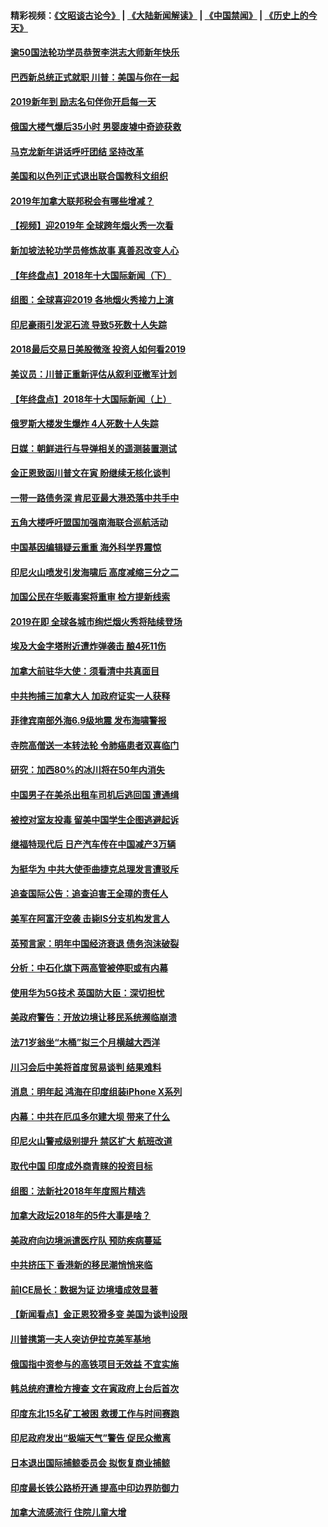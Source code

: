 #### 精彩视频：[《文昭谈古论今》](https://github.com/gfw-breaker/wenzhao/blob/master/README.md?t=01020630) | [《大陆新闻解读》](https://github.com/gfw-breaker/ntdtv-comedy/blob/master/README.md?t=01020630) | [《中国禁闻》](https://github.com/gfw-breaker/ntdtv-news/blob/master/README.md?t=01020630) | [《历史上的今天》](https://github.com/gfw-breaker/today-in-history/blob/master/README.md?t=01020630) 

#### [逾50国法轮功学员恭贺李洪志大师新年快乐](../pages/nsc418/n10922625.md?t=01020630) 

#### [巴西新总统正式就职 川普：美国与你在一起](../pages/nsc418/n10947092.md?t=01020630) 

#### [2019新年到 励志名句伴你开启每一天](../pages/nsc418/n10946988.md?t=01020630) 

#### [俄国大楼气爆后35小时 男婴废墟中奇迹获救](../pages/nsc418/n10946967.md?t=01020630) 

#### [马克龙新年讲话呼吁团结  坚持改革](../pages/nsc418/n10947012.md?t=01020630) 

#### [美国和以色列正式退出联合国教科文组织](../pages/nsc418/n10946960.md?t=01020630) 

#### [2019年加拿大联邦税会有哪些增减？](../pages/nsc418/n10946693.md?t=01020630) 

#### [【视频】迎2019年 全球跨年烟火秀一次看](../pages/nsc418/n10946627.md?t=01020630) 

#### [新加坡法轮功学员修炼故事 真善忍改变人心](../pages/nsc418/n10946163.md?t=01020630) 

#### [【年终盘点】2018年十大国际新闻（下）](../pages/nsc418/n10925458.md?t=01020630) 

#### [组图：全球喜迎2019 各地烟火秀接力上演](../pages/nsc418/n10945584.md?t=01020630) 

#### [印尼豪雨引发泥石流 导致5死数十人失踪](../pages/nsc418/n10945409.md?t=01020630) 

#### [2018最后交易日美股微涨 投资人如何看2019](../pages/nsc418/n10944797.md?t=01020630) 

#### [美议员：川普正重新评估从叙利亚撤军计划](../pages/nsc418/n10944364.md?t=01020630) 

#### [【年终盘点】2018年十大国际新闻（上）](../pages/nsc418/n10924773.md?t=01020630) 

#### [俄罗斯大楼发生爆炸 4人死数十人失踪](../pages/nsc418/n10943682.md?t=01020630) 

#### [日媒：朝鲜进行与导弹相关的遥测装置测试](../pages/nsc418/n10943525.md?t=01020630) 

#### [金正恩致函川普文在寅 盼继续无核化谈判](../pages/nsc418/n10943074.md?t=01020630) 

#### [一带一路债务深 肯尼亚最大港恐落中共手中](../pages/nsc418/n10942794.md?t=01020630) 

#### [五角大楼呼吁盟国加强南海联合巡航活动](../pages/nsc418/n10942310.md?t=01020630) 

#### [中国基因编辑疑云重重 海外科学界震惊](../pages/nsc418/n10940149.md?t=01020630) 

#### [印尼火山喷发引发海啸后 高度减缩三分之二](../pages/nsc418/n10941435.md?t=01020630) 

#### [加国公民在华贩毒案将重审 检方提新线索](../pages/nsc418/n10940613.md?t=01020630) 

#### [2019在即 全球各城市绚烂烟火秀将陆续登场](../pages/nsc418/n10940465.md?t=01020630) 

#### [埃及大金字塔附近遭炸弹袭击 酿4死11伤](../pages/nsc418/n10940511.md?t=01020630) 

#### [加拿大前驻华大使：须看清中共真面目](../pages/nsc418/n10940389.md?t=01020630) 

#### [中共拘捕三加拿大人 加政府证实一人获释](../pages/nsc418/n10939393.md?t=01020630) 

#### [菲律宾南部外海6.9级地震 发布海啸警报](../pages/nsc418/n10939652.md?t=01020630) 

#### [寺院高僧送一本转法轮 令肺癌患者双喜临门](../pages/nsc418/n10937173.md?t=01020630) 

#### [研究：加西80%的冰川将在50年内消失](../pages/nsc418/n10939068.md?t=01020630) 

#### [中国男子在美杀出租车司机后逃回国 遭通缉](../pages/nsc418/n10939162.md?t=01020630) 

#### [被控对室友投毒 留美中国学生企图逃避起诉](../pages/nsc418/n10939143.md?t=01020630) 

#### [继福特现代后 日产汽车传在中国减产3万辆](../pages/nsc418/n10938892.md?t=01020630) 

#### [为挺华为 中共大使歪曲捷克总理发言遭驳斥](../pages/nsc418/n10938867.md?t=01020630) 

#### [追查国际公告：追查迫害王全璋的责任人](../pages/nsc418/n10937997.md?t=01020630) 

#### [美军在阿富汗空袭 击毙IS分支机构发言人](../pages/nsc418/n10937943.md?t=01020630) 

#### [英预言家：明年中国经济衰退 债务泡沫破裂](../pages/nsc418/n10937862.md?t=01020630) 

#### [分析：中石化旗下两高管被停职或有内幕](../pages/nsc418/n10936480.md?t=01020630) 

#### [使用华为5G技术 英国防大臣：深切担忧](../pages/nsc418/n10936847.md?t=01020630) 

#### [美政府警告：开放边境让移民系统濒临崩溃](../pages/nsc418/n10936858.md?t=01020630) 

#### [法71岁翁坐“木桶”拟三个月横越大西洋](../pages/nsc418/n10936510.md?t=01020630) 

#### [川习会后中美将首度贸易谈判 结果难料](../pages/nsc418/n10936366.md?t=01020630) 

#### [消息：明年起 鸿海在印度组装iPhone X系列](../pages/nsc418/n10936455.md?t=01020630) 

#### [内幕：中共在厄瓜多尔建大坝 带来了什么](../pages/nsc418/n10936259.md?t=01020630) 

#### [印尼火山警戒级别提升 禁区扩大 航班改道](../pages/nsc418/n10936243.md?t=01020630) 

#### [取代中国 印度成外商青睐的投资目标](../pages/nsc418/n10935215.md?t=01020630) 

#### [组图：法新社2018年年度照片精选](../pages/nsc418/n10935213.md?t=01020630) 

#### [加拿大政坛2018年的5件大事是啥？](../pages/nsc418/n10934199.md?t=01020630) 

#### [美政府向边境派遣医疗队 预防疾病蔓延](../pages/nsc418/n10934482.md?t=01020630) 

#### [中共挤压下 香港新的移民潮悄悄来临](../pages/nsc418/n10934111.md?t=01020630) 

#### [前ICE局长：数据为证 边境墙成效显著](../pages/nsc418/n10934433.md?t=01020630) 

#### [【新闻看点】金正恩狡猾多变 美国为谈判设限](../pages/nsc418/n10934183.md?t=01020630) 

#### [川普携第一夫人突访伊拉克美军基地](../pages/nsc418/n10934352.md?t=01020630) 

#### [俄国指中资参与的高铁项目无效益 不宜实施](../pages/nsc418/n10934141.md?t=01020630) 

#### [韩总统府遭检方搜查 文在寅政府上台后首次](../pages/nsc418/n10933090.md?t=01020630) 

#### [印度东北15名矿工被困 救援工作与时间赛跑](../pages/nsc418/n10933676.md?t=01020630) 

#### [印尼政府发出“极端天气”警告 促民众撤离](../pages/nsc418/n10933470.md?t=01020630) 

#### [日本退出国际捕鲸委员会 拟恢复商业捕鲸](../pages/nsc418/n10933334.md?t=01020630) 

#### [印度最长铁公路桥开通 提高中印边界防御力](../pages/nsc418/n10932809.md?t=01020630) 

#### [加拿大流感流行 住院儿童大增](../pages/nsc418/n10932744.md?t=01020630) 

